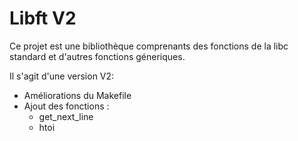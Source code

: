 # Libft V2
Ce projet est une bibliothèque comprenants des fonctions de la libc standard et d'autres fonctions géneriques.

Il s'agit d'une version V2:
- Améliorations du Makefile
- Ajout des fonctions :
  - get_next_line
  - htoi
